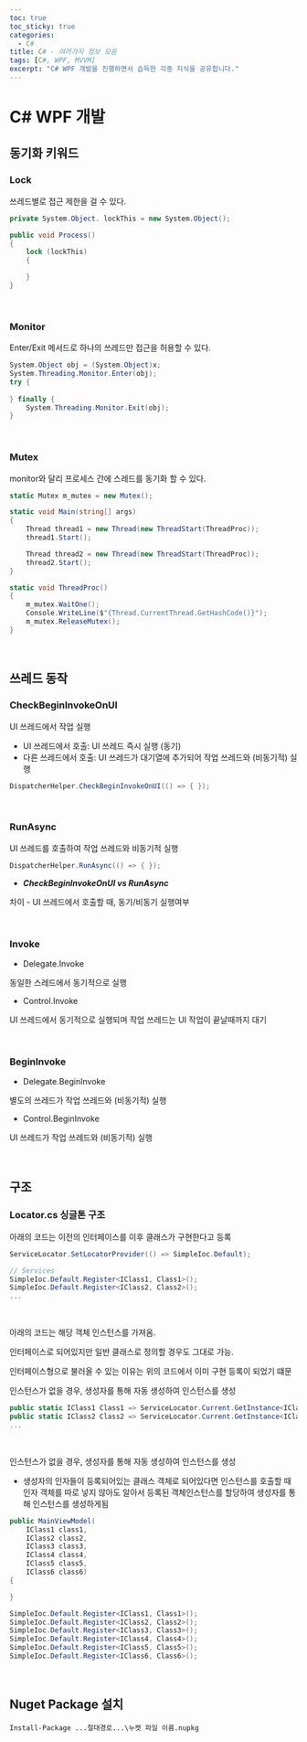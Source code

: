 ```yaml
---
toc: true
toc_sticky: true
categories:
  - C#
title: C# - 여러가지 정보 모음
tags: [C#, WPF, MVVM]
excerpt: "C# WPF 개발을 진행하면서 습득한 각종 지식을 공유합니다."
---
```


# C# WPF 개발

## 동기화 키워드

### **Lock**

쓰레드별로 접근 제한을 걸 수 있다.

```c#
private System.Object. lockThis = new System.Object();

public void Process()
{
    lock (lockThis)
    {

    }
}
```

<br>

### **Monitor**

Enter/Exit 메서드로 하나의 쓰레드만 접근을 허용할 수 있다.

```c#
System.Object obj = (System.Object)x;
System.Threading.Monitor.Enter(obj);
try {
    
} finally {
    System.Threading.Monitor.Exit(obj);
}
```

<br>

### **Mutex**

monitor와 달리 프로세스 간에 스레드를 동기화 할 수 있다.

```c#
static Mutex m_mutex = new Mutex();

static void Main(string[] args)
{
    Thread thread1 = new Thread(new ThreadStart(ThreadProc));
    thread1.Start();

    Thread thread2 = new Thread(new ThreadStart(ThreadProc));
    thread2.Start();
}

static void ThreadProc()
{
    m_mutex.WaitOne();
    Console.WriteLine($"{Thread.CurrentThread.GetHashCode()}");
    m_mutex.ReleaseMutex();
}
```

<br>

## 쓰레드 동작

### **CheckBeginInvokeOnUI**

UI 쓰레드에서 작업 실행

- UI 쓰레드에서 호출: UI 쓰레드 즉시 실행 (동기)
- 다른 쓰레드에서 호출: UI 쓰레드가 대기열에 추가되어 작업 쓰레드와 (비동기적) 실행

```c#
DispatcherHelper.CheckBeginInvokeOnUI(() => { });
```

<br>

### **RunAsync**

UI 쓰레드를 호출하여 작업 쓰레드와 비동기적 실행

```c#
DispatcherHelper.RunAsync(() => { });
```

- ***CheckBeginInvokeOnUI vs RunAsync***

차이 - UI 쓰레드에서 호출할 때, 동기/비동기 실행여부

<br>

### **Invoke**

- Delegate.Invoke

동일한 스레드에서 동기적으로 실행

- Control.Invoke

UI 쓰레드에서 동기적으로 실행되며 작업 쓰레드는 UI 작업이 끝날때까지 대기

<br>

### **BeginInvoke**

- Delegate.BeginInvoke

별도의 쓰레드가 작업 쓰레드와 (비동기적) 실행

- Control.BeginInvoke

UI 쓰레드가 작업 쓰레드와 (비동기적) 실행

<br>

## 구조

### Locator.cs 싱글톤 구조

아래의 코드는 이전의 인터페이스를 이후 클래스가 구현한다고 등록

```c#
ServiceLocator.SetLocatorProvider(() => SimpleIoc.Default);

// Services
SimpleIoc.Default.Register<IClass1, Class1>();
SimpleIoc.Default.Register<IClass2, Class2>();
...
```

<br>

아래의 코드는 해당 객체 인스턴스를 가져옴.

인터페이스로 되어있지만 일반 클래스로 정의할 경우도 그대로 가능.

인터페이스형으로 불러올 수 있는 이유는 위의 코드에서 이미 구현 등록이 되었기 떄문

인스턴스가 없을 경우, 생성자를 통해 자동 생성하여 인스턴스를 생성


```c#
public static IClass1 Class1 => ServiceLocator.Current.GetInstance<IClass1>();
public static IClass2 Class2 => ServiceLocator.Current.GetInstance<IClass2>();
...
```

<br>

인스턴스가 없을 경우, 생성자를 통해 자동 생성하여 인스턴스를 생성

- 생성자의 인자들이 등록되어있는 클래스 객체로 되어있다면 인스턴스를 호출할 때 인자 객체를 따로 넣지 않아도 알아서 등록된 객체인스턴스를 할당하여 생성자를 통해 인스턴스를 생성하게됨

```c#
public MainViewModel(
    IClass1 class1,
    IClass2 class2,
    IClass3 class3,
    IClass4 class4,
    IClass5 class5,
    IClass6 class6)
{

}
```

```c#
SimpleIoc.Default.Register<IClass1, Class1>();
SimpleIoc.Default.Register<IClass2, Class2>();
SimpleIoc.Default.Register<IClass3, Class3>();
SimpleIoc.Default.Register<IClass4, Class4>();
SimpleIoc.Default.Register<IClass5, Class5>();
SimpleIoc.Default.Register<IClass6, Class6>();
```

<br>

## Nuget Package 설치

```
Install-Package ...절대경로...\누켓 파일 이름.nupkg
```


